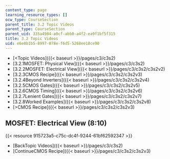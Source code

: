 ```yaml
---
content_type: page
learning_resource_types: []
ocw_type: CourseSection
parent_title: 3.2 Topic Videos
parent_type: CourseSection
parent_uid: 335a4984-a0cf-abb0-a4f2-ea9f1bf5f315
title: 3.2 Topic Videos
uid: e6e0b1b5-8997-078e-f6d5-5268ee10ce90
---
```


*   [\<Topic Videos]({{< baseurl >}}/pages/c3/c3s2)
*   [3.2.1MOSFET: Physical View]({{< baseurl >}}/pages/c3/c3s2)
*   [3.2.2MOSFET: Electrical View]({{< baseurl >}}/pages/c3/c3s2/c3s2v2)
*   [3.2.3CMOS Recipe]({{< baseurl >}}/pages/c3/c3s2/c3s2v3)
*   [3.2.4Beyond Inverters]({{< baseurl >}}/pages/c3/c3s2/c3s2v4)
*   [3.2.5CMOS Gates]({{< baseurl >}}/pages/c3/c3s2/c3s2v5)
*   [3.2.6CMOS Timing]({{< baseurl >}}/pages/c3/c3s2/c3s2v6)
*   [3.2.7Lenient Gates]({{< baseurl >}}/pages/c3/c3s2/c3s2v7)
*   [3.2.8Worked Examples]({{< baseurl >}}/pages/c3/c3s2/c3s2v8)
*   [\>CMOS Recipe]({{< baseurl >}}/pages/c3/c3s2/c3s2v3)

MOSFET: Electrical View (8:10)
------------------------------

{{< resource 915723a5-c75c-dc4f-9244-61bf62592347 >}}

*   [BackTopic Videos]({{< baseurl >}}/pages/c3/c3s2)
*   [ContinueCMOS Recipe]({{< baseurl >}}/pages/c3/c3s2/c3s2v3)